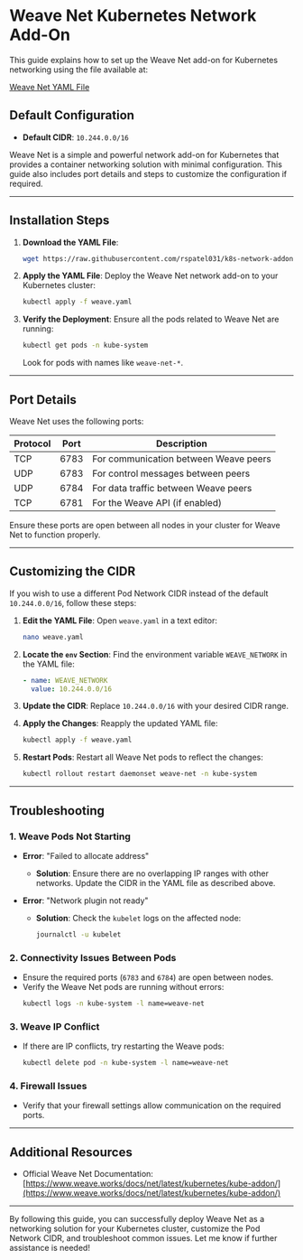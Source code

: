 # Weave Net Kubernetes Network Add-On

This guide explains how to set up the Weave Net add-on for Kubernetes networking using the file available at:

[Weave Net YAML File](https://raw.githubusercontent.com/rspatel031/k8s-network-addons/refs/heads/main/weave/weave.yaml)

## Default Configuration
- **Default CIDR**: `10.244.0.0/16`

Weave Net is a simple and powerful network add-on for Kubernetes that provides a container networking solution with minimal configuration. This guide also includes port details and steps to customize the configuration if required.

---

## Installation Steps

1. **Download the YAML File**:
   ```bash
   wget https://raw.githubusercontent.com/rspatel031/k8s-network-addons/refs/heads/main/weave/weave.yaml
   ```

2. **Apply the YAML File**:
   Deploy the Weave Net network add-on to your Kubernetes cluster:
   ```bash
   kubectl apply -f weave.yaml
   ```

3. **Verify the Deployment**:
   Ensure all the pods related to Weave Net are running:
   ```bash
   kubectl get pods -n kube-system
   ```

   Look for pods with names like `weave-net-*`.

---

## Port Details

Weave Net uses the following ports:

| **Protocol** | **Port** | **Description**                            |
|--------------|----------|--------------------------------------------|
| TCP          | 6783     | For communication between Weave peers      |
| UDP          | 6783     | For control messages between peers         |
| UDP          | 6784     | For data traffic between Weave peers       |
| TCP          | 6781     | For the Weave API (if enabled)             |

Ensure these ports are open between all nodes in your cluster for Weave Net to function properly.

---

## Customizing the CIDR

If you wish to use a different Pod Network CIDR instead of the default `10.244.0.0/16`, follow these steps:

1. **Edit the YAML File**:
   Open `weave.yaml` in a text editor:
   ```bash
   nano weave.yaml
   ```

2. **Locate the `env` Section**:
   Find the environment variable `WEAVE_NETWORK` in the YAML file:
   ```yaml
   - name: WEAVE_NETWORK
     value: 10.244.0.0/16
   ```

3. **Update the CIDR**:
   Replace `10.244.0.0/16` with your desired CIDR range.

4. **Apply the Changes**:
   Reapply the updated YAML file:
   ```bash
   kubectl apply -f weave.yaml
   ```

5. **Restart Pods**:
   Restart all Weave Net pods to reflect the changes:
   ```bash
   kubectl rollout restart daemonset weave-net -n kube-system
   ```

---

## Troubleshooting

### 1. **Weave Pods Not Starting**
   - **Error**: "Failed to allocate address"
     - **Solution**: Ensure there are no overlapping IP ranges with other networks. Update the CIDR in the YAML file as described above.

   - **Error**: "Network plugin not ready"
     - **Solution**: Check the `kubelet` logs on the affected node:
       ```bash
       journalctl -u kubelet
       ```

### 2. **Connectivity Issues Between Pods**
   - Ensure the required ports (`6783` and `6784`) are open between nodes.
   - Verify the Weave Net pods are running without errors:
     ```bash
     kubectl logs -n kube-system -l name=weave-net
     ```

### 3. **Weave IP Conflict**
   - If there are IP conflicts, try restarting the Weave pods:
     ```bash
     kubectl delete pod -n kube-system -l name=weave-net
     ```

### 4. **Firewall Issues**
   - Verify that your firewall settings allow communication on the required ports.

---

## Additional Resources

- Official Weave Net Documentation: [https://www.weave.works/docs/net/latest/kubernetes/kube-addon/](https://www.weave.works/docs/net/latest/kubernetes/kube-addon/)

---

By following this guide, you can successfully deploy Weave Net as a networking solution for your Kubernetes cluster, customize the Pod Network CIDR, and troubleshoot common issues. Let me know if further assistance is needed!
